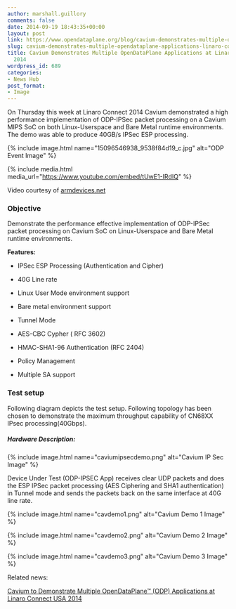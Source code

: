 ```yaml
---
author: marshall.guillory
comments: false
date: 2014-09-19 18:43:35+00:00
layout: post
link: https://www.opendataplane.org/blog/cavium-demonstrates-multiple-opendataplane-applications-linaro-connect-usa-2014/
slug: cavium-demonstrates-multiple-opendataplane-applications-linaro-connect-usa-2014
title: Cavium Demonstrates Multiple OpenDataPlane Applications at Linaro Connect USA
  2014
wordpress_id: 689
categories:
- News Hub
post_format:
- Image
---
```


On Thursday this week at Linaro Connect 2014 Cavium demonstrated a high performance implementation of ODP-IPSec packet processing on a Cavium MIPS SoC on both Linux-Userspace and Bare Metal runtime environments. The demo was able to produce 40GB/s IPSec ESP processing.

{% include image.html name="15096546938_9538f84d19_c.jpg" alt="ODP Event Image" %}

{% include media.html media_url="https://www.youtube.com/embed/tUwE1-IRdIQ" %}

Video courtesy of [armdevices.net](http://armdevices.net/)

### Objective

Demonstrate the performance effective implementation of ODP-IPSec packet processing
on Cavium SoC on Linux-Userspace and Bare Metal runtime environments.

**Features:**

  * IPSec ESP Processing (Authentication and Cipher)


  * 40G Line rate


  * Linux User Mode environment support


  * Bare metal environment support


  * Tunnel Mode


  * AES-CBC Cypher ( RFC 3602)


  * HMAC-SHA1-96 Authentication (RFC 2404)


  * Policy Management


  * Multiple SA support




### Test setup


Following diagram depicts the test setup. Following topology has been chosen to demonstrate the maximum throughput capability of CN68XX IPsec processing(40Gbps).


##### Hardware Description:



{% include image.html name="caviumipsecdemo.png" alt="Cavium IP Sec Image" %}


Device Under Test (ODP-IPSEC App) receives clear UDP packets and does the ESP IPSec packet processing (AES Ciphering and SHA1 authentication) in Tunnel mode and sends the packets back on the same interface at 40G line rate.

{% include image.html name="cavdemo1.png" alt="Cavium Demo 1 Image" %}

{% include image.html name="cavdemo2.png" alt="Cavium Demo 2 Image" %}

{% include image.html name="cavdemo3.png" alt="Cavium Demo 3 Image" %}

Related news:

[Cavium to Demonstrate Multiple OpenDataPlane™ (ODP) Applications at Linaro Connect USA 2014](http://www.marketwatch.com/story/cavium-to-demonstrate-multiple-opendataplane-odp-applications-at-linaro-connect-usa-2014-2014-09-17)
